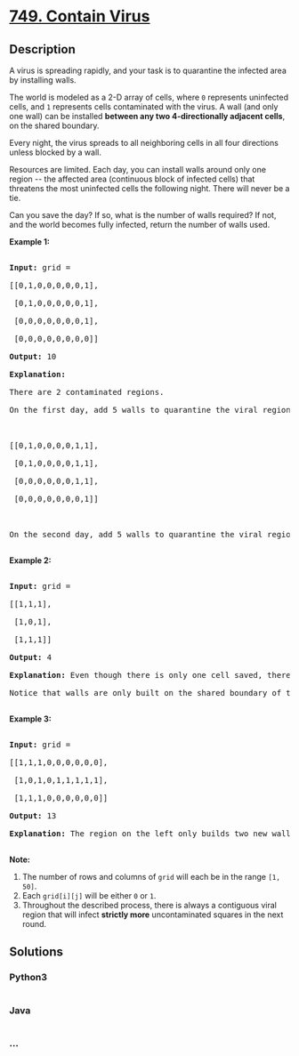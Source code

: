 # [749. Contain Virus](https://leetcode.com/problems/contain-virus)



## Description

<p>

A virus is spreading rapidly, and your task is to quarantine the infected area by installing walls.

</p><p>

The world is modeled as a 2-D array of cells, where <code>0</code> represents uninfected cells, and <code>1</code> represents cells contaminated with the virus.  A wall (and only one wall) can be installed <b>between any two 4-directionally adjacent cells</b>, on the shared boundary.

</p><p>

Every night, the virus spreads to all neighboring cells in all four directions unless blocked by a wall.

Resources are limited. Each day, you can install walls around only one region -- the affected area (continuous block of infected cells) that threatens the most uninfected cells the following night. There will never be a tie.

</p><p>

Can you save the day? If so, what is the number of walls required? If not, and the world becomes fully infected, return the number of walls used.

</p><p>



<p><b>Example 1:</b><br />

<pre>

<b>Input:</b> grid = 

[[0,1,0,0,0,0,0,1],

 [0,1,0,0,0,0,0,1],

 [0,0,0,0,0,0,0,1],

 [0,0,0,0,0,0,0,0]]

<b>Output:</b> 10

<b>Explanation:</b>

There are 2 contaminated regions.

On the first day, add 5 walls to quarantine the viral region on the left. The board after the virus spreads is:



[[0,1,0,0,0,0,1,1],

 [0,1,0,0,0,0,1,1],

 [0,0,0,0,0,0,1,1],

 [0,0,0,0,0,0,0,1]]



On the second day, add 5 walls to quarantine the viral region on the right. The virus is fully contained.

</pre>

</p>



<p><b>Example 2:</b><br />

<pre>

<b>Input:</b> grid = 

[[1,1,1],

 [1,0,1],

 [1,1,1]]

<b>Output:</b> 4

<b>Explanation:</b> Even though there is only one cell saved, there are 4 walls built.

Notice that walls are only built on the shared boundary of two different cells.

</pre>

</p>



<p><b>Example 3:</b><br />

<pre>

<b>Input:</b> grid = 

[[1,1,1,0,0,0,0,0,0],

 [1,0,1,0,1,1,1,1,1],

 [1,1,1,0,0,0,0,0,0]]

<b>Output:</b> 13

<b>Explanation:</b> The region on the left only builds two new walls.

</pre>

</p>



<p><b>Note:</b><br>

<ol>

<li>The number of rows and columns of <code>grid</code> will each be in the range <code>[1, 50]</code>.</li>

<li>Each <code>grid[i][j]</code> will be either <code>0</code> or <code>1</code>.</li>

<li>Throughout the described process, there is always a contiguous viral region that will infect <b>strictly more</b> uncontaminated squares in the next round.</li>

</ol>

</p>

## Solutions

<!-- tabs:start -->

### **Python3**

```python

```

### **Java**

```java

```

### **...**

```

```

<!-- tabs:end -->

